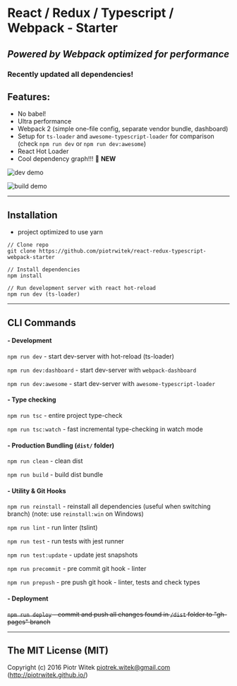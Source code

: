 # React / Redux / Typescript / Webpack - Starter
## _Powered by Webpack optimized for performance_

### Recently updated all dependencies!

## Features:
- No babel!  
- Ultra performance  
- Webpack 2 (simple one-file config, separate vendor bundle, dashboard)  
- Setup for `ts-loader` and `awesome-typescript-loader` for comparison (check `npm run dev` or `npm run dev:awesome`)  
- React Hot Loader  
- Cool dependency graph!!! 🌟 __NEW__  


![dev demo](https://raw.githubusercontent.com/piotrwitek/react-redux-typescript-webpack-starter/docs/images/dev.gif)

![build demo](https://raw.githubusercontent.com/piotrwitek/react-redux-typescript-webpack-starter/docs/images/build.gif)

---

## Installation
- project optimized to use yarn
```
// Clone repo
git clone https://github.com/piotrwitek/react-redux-typescript-webpack-starter

// Install dependencies
npm install

// Run development server with react hot-reload
npm run dev (ts-loader)
```

---

## CLI Commands

#### - Development

`npm run dev` - start dev-server with hot-reload (ts-loader)

`npm run dev:dashboard` - start dev-server with `webpack-dashboard`

`npm run dev:awesome` - start dev-server with `awesome-typescript-loader`

#### - Type checking

`npm run tsc` - entire project type-check

`npm run tsc:watch` - fast incremental type-checking in watch mode

#### - Production Bundling (`dist/` folder)

`npm run clean` - clean dist

`npm run build` - build dist bundle

#### - Utility & Git Hooks

`npm run reinstall` - reinstall all dependencies (useful when switching branch) (note: use `reinstall:win` on Windows)

`npm run lint` - run linter (tslint)

`npm run test` - run tests with jest runner

`npm run test:update` - update jest snapshots

`npm run precommit` - pre commit git hook - linter

`npm run prepush` - pre push git hook - linter, tests and check types

#### - Deployment

~~`npm run deploy` - commit and push all changes found in `/dist` folder to "gh-pages" branch~~

---

## The MIT License (MIT)

Copyright (c) 2016 Piotr Witek <piotrek.witek@gmail.com> (http://piotrwitek.github.io/)
